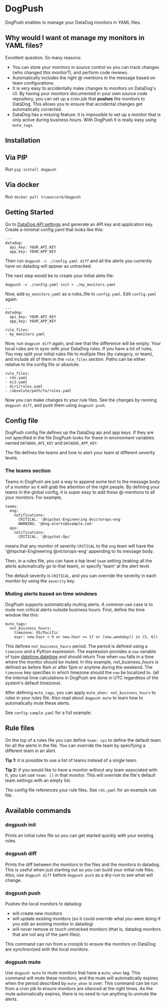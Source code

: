 # DogPush

DogPush enables to manage your DataDog monitors in YAML files.

## Why would I want ot manage my monitors in YAML files?

Excellent question. So many reasons:

* You can store your monitors in source control so you can track changes (who
  changed this monitor?), and perform code reviews.
* Automatically includes the right @-mentions in the message based on team
  configurations.
* It is very easy to accidentally make changes to monitors on
  DataDog's UI.  By having your monitors documented in your own source code
  repository, you can set up a cron job that **pushes** the monitors to DataDog.
  This allows you to ensure that accidental changes get automatically
  corrected.
* DataDog has a missing feature: it is impossible to set up a monitor that
  is only active during business hours.  With DogPush it is really easy using
  `mute_tags`.

## Installation

## Via PIP

Run `pip install dogpush`

## Via docker

Run `docker pull trueaccord/dogpush`

## Getting Started

Go to [DataDog API settings](https://app.datadoghq.com/account/settings#api)
and generate an API key and application key.  Create a minimal config.yaml
that looks like this:

```
---
datadog:
  api_key: YOUR_API_KEY
  app_key: YOUR_APP_KEY
```

Then run `dogpush -c ./config.yaml diff` and all the alerts you currently
have on datadog will appear as untracked.

The next step would be to create your initial alets file:

```
dogpush -c ./config.yaml init > ./my_monitors.yaml
```

Now, add `my_monitors.yaml` as a rules_file to `config.yaml`. Edit
`config.yaml` again:

```
---
datadog:
  api_key: YOUR_API_KEY
  app_key: YOUR_APP_KEY

rule_files:
- my_monitors.yaml
```

Now, run `dogpush diff` again, and see that the difference will be empty. Your
local rules are in sync with your DataDog rules.  If you have a lot of rules,
You may split your initial rules file to multiple files (by category, or
team), and include all of them in the `rule_files` section.  Paths can be
either relative to the config file or absolute.

```
rule_files:
- rds.yaml
- ec2.yaml
- dir1/rules.yaml
- /absolute/path/to/rules.yaml
```

Now you can make changes to your rule files. See the changes by running
`dogpush diff`, and push them using `dogpush push`.

## Config file

DogPush config file defines up the DataDog api and app keys. If they are not
specified in the file DogPush looks for these in environment variables named
`DATADOG_API_KEY` and `DATADOG_APP_KEY`.

The file defines the teams and how to alert your team at different severity
levels.

### The teams section

Teams in DogPush are just a way to append some text to the message body of a
monitor so it will grab the attention of the right people.  By defining your
teams in the global config, it is super easy to add these @-mentions to all
your monitors. For example,
```
teams:
  eng:
    notifications:
      CRITICAL: '@hipchat-Engineering @victorops-eng'
      WARNING: '@eng-alerts@example.com'
  ops:
    notifications:
      CRITICAL: '@hipchat-Ops'
```

means that any monitor of severity `CRITICAL` to the `eng` team will have the
'@hipchat-Engineering @victorops-eng' appending to its message body.

Then, in a rules file, you can have a top level `team` setting (making all
the alerts automatically go to that team), or specify 'team' at the alert
level.

The default severity is `CRITICAL`, and you can override the severity in each
monitor by using the `severity` key.

### Muting alerts based on time windows

DogPush supports automatically muting alerts. A common use case is to mute
non critical alerts outside business hours. First, define the time window like
this:
```
mute_tags:
  not_business_hours:
    timezone: US/Pacific
    expr: now.hour < 9 or now.hour >= 17 or (now.weekday() in (5, 6))
```

This defines `not_business_hours` period. The period is defined using a
`timezone` and a Python expression.  The expression provides a `now` variable
of type [datetime.datetime](https://docs.python.org/2/library/datetime.html#datetime.datetime)
and should return True when `now` falls in a time where the monitor should be
muted.  In this example, not_business_hours is defined as before 9am or after
5pm or anytime during the weekend. The `timezone` key specifies in which
timezone should the `now` be localized to.  (all the internal time
calculations in DogPush are done in UTC regardless of the system's default
timezone).

After defining `mute_tags`, you can apply `mute_when: not_business_hours` to
rules in your rules file.  Also read about `dogpush mute` to learn how to
automatically mute these alerts.

See `config-sample.yaml` for a full example.

## Rule files

On the top of a rules file you can define `team: xyz` to define the default
team for all the alerts in the file. You can override the team by specifying a
different team in an alert.

**Tip 1:** it is possible to use a list of teams instead of a single team.

**Tip 2:** if you would like to have a monitor without any team associated
with it, you can use `team: []` in that monitor. This will override the file's
default team settings with an empty list.

The config file references your rule files.  See `rds.yaml` for an example
rule file.

## Available commands

### dogpush init

Prints an initial rules file so you can get started quickly with your existing
rules.

### dogpush diff

Prints the diff between the monitors in the files and the monitors in datadog.
This is useful when just starting out so you can build your initial rule
files.  Also, use `dogpush diff` before `dogpush push` as a dry-run to see
what will change.

### dogpush push

Pushes the local monitors to datadog:

- will create new monitors
- will update existing monitors (so it could override what you were doing if
  you edit an existing monitor in datadog)
- will *never* remove or touch untracked monitors (that is, datadog monitors
  that are not any of the yaml files).

This command can run from a cronjob to ensure the monitors on DataDog are
synchronized with the local monitors.

### dogpush mute

Use `dogpush mute` to mute monitors that have a `mute_when` tag.  This command
will mute these monitors, and the mute will automatically expires when the
period described by `mute_when` is over.  This command can be run
from a cron job to ensure monitors are silenced at the right times. As the
mute automatically expires, there is no need to run anything to unmute the
alerts.

